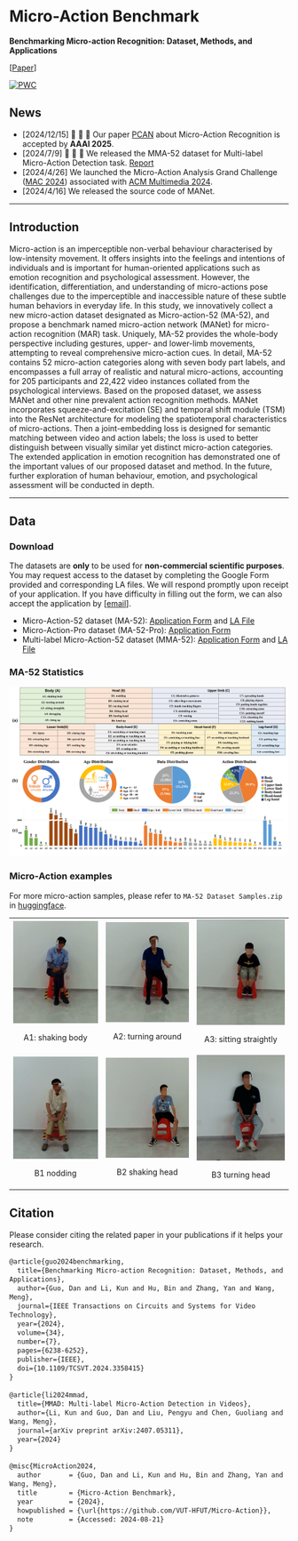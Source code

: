 # Micro-Action Benchmark

**Benchmarking Micro-action Recognition: Dataset, Methods, and Applications**

[[Paper](https://ieeexplore.ieee.org/document/10414076)] 


[![PWC](https://img.shields.io/endpoint.svg?url=https://paperswithcode.com/badge/benchmarking-micro-action-recognition-dataset/micro-action-recognition-on-ma-52)](https://paperswithcode.com/sota/micro-action-recognition-on-ma-52?p=benchmarking-micro-action-recognition-dataset)


## News
- [2024/12/15] :tada: :tada: :tada: Our paper [PCAN](https://github.com/kunli-cs/PCAN) about Micro-Action Recognition is accepted by **AAAI 2025**. 
- [2024/7/9] :tada: :tada: :tada: We released the MMA-52 dataset for Multi-label Micro-Action Detection task. [Report](https://arxiv.org/abs/2407.05311)
- [2024/4/26] We launched the Micro-Action Analysis Grand Challenge ([MAC 2024](https://sites.google.com/view/micro-action)) associated with [ACM Multimedia 2024](https://2024.acmmm.org/).
- [2024/4/16] We released the source code of MANet. 

---

## Introduction
Micro-action is an imperceptible non-verbal behaviour characterised by low-intensity movement. It offers insights into the feelings and intentions of individuals and is important for human-oriented applications such as emotion recognition and psychological assessment. However, the identification, differentiation, and understanding of micro-actions pose challenges due to the imperceptible and inaccessible nature of these subtle human behaviors in everyday life. In this study, we innovatively collect a new micro-action dataset designated as Micro-action-52 (MA-52), and propose a benchmark named micro-action network (MANet) for micro-action recognition (MAR) task. Uniquely, MA-52 provides the whole-body perspective including gestures, upper- and lower-limb movements, attempting to reveal comprehensive micro-action cues. In detail, MA-52 contains 52 micro-action categories along with seven body part labels, and encompasses a full array of realistic and natural micro-actions, accounting for 205 participants and 22,422 video instances collated from the psychological interviews. Based on the proposed dataset, we assess MANet and other nine prevalent action recognition methods. MANet incorporates squeeze-and-excitation (SE) and temporal shift module (TSM) into the ResNet architecture for modeling the spatiotemporal characteristics of micro-actions. Then a joint-embedding loss is designed for semantic matching between video and action labels; the loss is used to better distinguish between visually similar yet distinct micro-action categories. The extended application in emotion recognition has demonstrated one of the important values of our proposed dataset and method. In the future, further exploration of human behaviour, emotion, and psychological assessment will be conducted in depth. 

---

## Data

### Download

The datasets are **only** to be used for **non-commercial scientific purposes**. You may request access to the dataset by completing the Google Form provided and corresponding LA files. We will respond promptly upon receipt of your application. If you have difficulty in filling out the form, we can also accept the application by [[email](mailto:kunli.hfut@gmail.com?subject=Micro-Action%20Dataset%20Requests&cc=guodan@hfut.edu.cn)]. 

- Micro-Action-52 dataset (MA-52): [Application Form](https://forms.gle/avQQiRWvbxa1nDFQ6) and [LA File](https://drive.google.com/file/d/1vAussMwE9GrL5Vt1MpSQeSmVbUMsgPhw/view?usp=sharing) 
- Micro-Action-Pro dataset (MA-52-Pro): [Application Form](https://forms.gle/ALje6GSeh2okHbmx8)
- Multi-label Micro-Action-52 dataset (MMA-52): [Application Form](https://forms.gle/k9p7MxzEKT3iV27x6) and [LA File](https://drive.google.com/file/d/1uJ071OdsGKxWa70nOHdjDjnOfWXy7bgU/view?usp=sharing)


### MA-52 Statistics
<p align="center">
<img src="./assets/ma52.png" width="880">
</p>


### Micro-Action examples

For more micro-action samples, please refer to `MA-52 Dataset Samples.zip` in [huggingface](https://huggingface.co/datasets/kunli-cs/MA-52/tree/main). 

<table rules="none" align="center">
	<tr>
		<td>
			<center>
				<img src="./assets/ma52_demo/A1 shaking body/0030_01_0002.gif" width="100%" />
				<p>A1: shaking body</p>
      </center>
		</td>
		<td>
			<center>
				<img src="./assets/ma52_demo/A2 turning around/0078_01_0005.gif" width="100%" />
				<p>A2: turning around</p>
      </center>
		</td>
    <td>
			<center>
				<img src="./assets/ma52_demo/A3 sitting straightly/0020_01_0008.gif" width="100%" />
				<p>A3: sitting straightly</p>
      </center>
		</td>
  </tr>
  <tr>
		<td>
			<center>
				<img src="./assets/ma52_demo/B1 nodding/0019_02_0078.gif" width="100%" />
				<p>B1 nodding</p>
      </center>
		</td>
    <td>
			<center>
				<img src="./assets/ma52_demo/B2 shaking head/0035_02_0007.gif" width="100%" />
				<p>B2 shaking head</p>
			</center>
		</td>
    <td>
			<center>
				<img src="./assets/ma52_demo/B3 turning head/0010_02_0101.gif" width="100%" />
				<p>B3 turning head</p>
			</center>
		</td>
	</tr>
</table>

## Citation

Please consider citing the related paper in your publications if it helps your research.

```
@article{guo2024benchmarking,
  title={Benchmarking Micro-action Recognition: Dataset, Methods, and Applications},
  author={Guo, Dan and Li, Kun and Hu, Bin and Zhang, Yan and Wang, Meng},
  journal={IEEE Transactions on Circuits and Systems for Video Technology},
  year={2024},
  volume={34},
  number={7},
  pages={6238-6252},
  publisher={IEEE},
  doi={10.1109/TCSVT.2024.3358415}
}

@article{li2024mmad,
  title={MMAD: Multi-label Micro-Action Detection in Videos},
  author={Li, Kun and Guo, Dan and Liu, Pengyu and Chen, Guoliang and Wang, Meng},
  journal={arXiv preprint arXiv:2407.05311},
  year={2024}
}

@misc{MicroAction2024,
  author       = {Guo, Dan and Li, Kun and Hu, Bin and Zhang, Yan and Wang, Meng},
  title        = {Micro-Action Benchmark},
  year         = {2024},
  howpublished = {\url{https://github.com/VUT-HFUT/Micro-Action}},
  note         = {Accessed: 2024-08-21}
}

```
